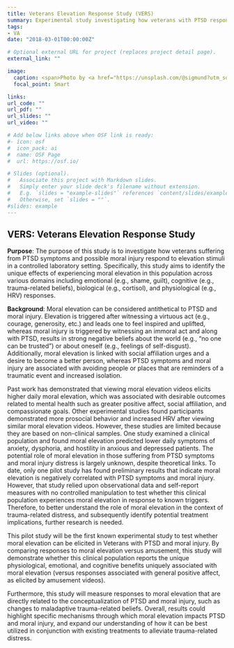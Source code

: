 ```yaml
---
title: Veterans Elevation Response Study (VERS)
summary: Experimental study investigating how veterans with PTSD respond to moral elevation stimuli in a controlled environment.
tags:
- VA
date: "2018-03-01T00:00:00Z"

# Optional external URL for project (replaces project detail page).
external_link: ""

image:
  caption: <span>Photo by <a href="https://unsplash.com/@sigmund?utm_source=unsplash&amp;utm_medium=referral&amp;utm_content=creditCopyText">Sigmund</a> on <a href="https://unsplash.com/s/photos/testing?utm_source=unsplash&amp;utm_medium=referral&amp;utm_content=creditCopyText">Unsplash</a></span>
  focal_point: Smart

links:
url_code: ""
url_pdf: ""
url_slides: ""
url_video: ""

# Add below links above when OSF link is ready:
#- icon: osf
#  icon_pack: ai
#  name: OSF Page
#  url: https://osf.io/

# Slides (optional).
#   Associate this project with Markdown slides.
#   Simply enter your slide deck's filename without extension.
#   E.g. `slides = "example-slides"` references `content/slides/example-slides.md`.
#   Otherwise, set `slides = ""`.
#slides: example
---
```

## **VERS**: **V**eterans **E**levation **R**esponse **S**tudy

**Purpose**: 
The purpose of this study is to investigate how veterans suffering from PTSD symptoms and possible moral injury respond to elevation stimuli in a controlled laboratory setting. Specifically, this study aims to identify the unique effects of experiencing moral elevation in this population across various domains including emotional (e.g., shame, guilt), cognitive (e.g., trauma-related beliefs), biological (e.g., cortisol), and physiological (e.g., HRV) responses.

**Background**: 
Moral elevation can be considered antithetical to PTSD and moral injury. Elevation is triggered after witnessing a virtuous act (e.g., courage, generosity, etc.) and leads one to feel inspired and uplifted, whereas moral injury is triggered by witnessing an immoral act and along with PTSD, results in strong negative beliefs about the world (e.g., “no one can be trusted”) or about oneself (e.g., feelings of self-disgust). Additionally, moral elevation is linked with social affiliation urges and a desire to become a better person, whereas PTSD symptoms and moral injury are associated with avoiding people or places that are reminders of a traumatic event and increased isolation.

Past work has demonstrated that viewing moral elevation videos elicits higher daily moral elevation, which was associated with desirable outcomes related to mental health such as greater positive affect, social affiliation, and compassionate goals. Other experimental studies found participants demonstrated more prosocial behavior and increased HRV after viewing similar moral elevation videos. However, these studies are limited because they are based on non-clinical samples. One study examined a clinical population and found moral elevation predicted lower daily symptoms of anxiety, dysphoria, and hostility in anxious and depressed patients. The potential role of moral elevation in those suffering from PTSD symptoms and moral injury distress is largely unknown, despite theoretical links. To date, only one pilot study has found preliminary results that indicate moral elevation is negatively correlated with PTSD symptoms and moral injury. However, that study relied upon observational data and self-report measures with no controlled manipulation to test whether this clinical population experiences moral elevation in response to known triggers. Therefore, to better understand the role of moral elevation in the context of trauma-related distress, and subsequently identify potential treatment implications, further research is needed.

This pilot study will be the first known experimental study to test whether moral elevation can be elicited in Veterans with PTSD and moral injury. By comparing responses to moral elevation versus amusement, this study will demonstrate whether this clinical population reports the unique physiological, emotional, and cognitive benefits uniquely associated with moral elevation (versus responses associated with general positive affect, as elicited by amusement videos).

Furthermore, this study will measure responses to moral elevation that are directly related to the conceptualization of PTSD and moral injury, such as changes to maladaptive trauma-related beliefs. Overall, results could highlight specific mechanisms through which moral elevation impacts PTSD and moral injury, and expand our understanding of how it can be best utilized in conjunction with existing treatments to alleviate trauma-related distress.
